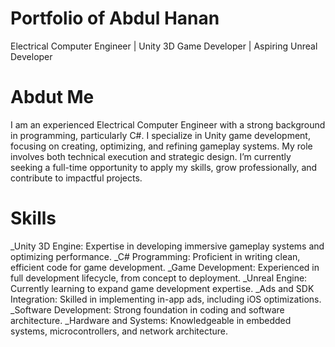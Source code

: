 # Portfolio of Abdul Hanan
Electrical Computer Engineer | Unity 3D Game Developer | Aspiring Unreal Developer

# Abdut Me
I am an experienced Electrical Computer Engineer with a strong background in programming, particularly C#. I specialize in Unity game development, focusing on creating, optimizing, and refining gameplay systems. My role involves both technical execution and strategic design. I’m currently seeking a full-time opportunity to apply my skills, grow professionally, and contribute to impactful projects.

# Skills
_Unity 3D Engine: Expertise in developing immersive gameplay systems and optimizing performance.
_C# Programming: Proficient in writing clean, efficient code for game development.
_Game Development: Experienced in full development lifecycle, from concept to deployment.
_Unreal Engine: Currently learning to expand game development expertise.
_Ads and SDK Integration: Skilled in implementing in-app ads, including iOS optimizations.
_Software Development: Strong foundation in coding and software architecture.
_Hardware and Systems: Knowledgeable in embedded systems, microcontrollers, and network architecture.

